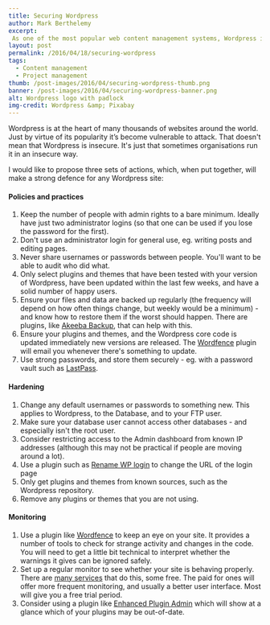 ```yaml
---
title: Securing Wordpress
author: Mark Berthelemy
excerpt:
 As one of the most popular web content management systems, Wordpress is also one of the most vulnerable to attack. Find out three ways to help keep your site secure.
layout: post
permalink: /2016/04/18/securing-wordpress
tags:
  - Content management
  - Project management
thumb: /post-images/2016/04/securing-wordpress-thumb.png
banner: /post-images/2016/04/securing-wordpress-banner.png
alt: Wordpress logo with padlock
img-credit: Wordpress &amp; Pixabay
---
```

Wordpress is at the heart of many thousands of websites around the world. Just by virtue of its popularity it&rsquo;s become vulnerable to attack. That doesn't mean that Wordpress is insecure. It's just that sometimes organisations run it in an insecure way.

I would like to propose three sets of actions, which, when put together, will make a strong defence for any Wordpress site:

#### Policies and practices

1. Keep the number of people with admin rights to a bare minimum. Ideally have just two administrator logins (so that one can be used if you lose the password for the first).
2. Don't use an administrator login for general use, eg. writing posts and editing pages.
3. Never share usernames or passwords between people. You'll want to be able to audit who did what.
4. Only select plugins and themes that have been tested with your version of Wordpress, have been updated within the last few weeks, and have a solid number of happy users.
5. Ensure your files and data are backed up regularly (the frequency will depend on how often things change, but weekly would be a minimum) - and know how to restore them if the worst should happen. There are plugins, like <a href="https://www.akeebabackup.com/products/akeeba-backup-wordpress.html" target="_blank">Akeeba Backup</a>, that can help with this.
6. Ensure your plugins and themes, and the Wordpress core code is updated immediately new versions are released. The <a href="https://www.wordfence.com/" target="_blank">Wordfence</a> plugin will email you whenever there's something to update.
7. Use strong passwords, and store them securely - eg. with a password vault such as <a href="https://lastpass.com/" target="_blank">LastPass</a>.

#### Hardening

1. Change any default usernames or passwords to something new. This applies to Wordpress, to the Database, and to your FTP user.
2. Make sure your database user cannot access other databases - and especially isn't the root user.
3. Consider restricting access to the Admin dashboard from known IP addresses (although this may not be practical if people are moving around a lot).
4. Use a plugin such as <a href="https://wordpress.org/plugins/rename-wp-login/" target="_blank">Rename WP login</a> to change the URL of the login page
5. Only get plugins and themes from known sources, such as the Wordpress repository.
6. Remove any plugins or themes that you are not using.

#### Monitoring

1. Use a plugin like <a href="https://www.wordfence.com/" target="_blank">Wordfence</a> to keep an eye on your site. It provides a number of tools to check for strange activity and changes in the code. You will need to get a little bit technical to interpret whether the warnings it gives can be ignored safely.
2. Set up a regular monitor to see whether your site is behaving properly. There are <a href="https://www.google.co.uk/search?q=website+monitoring" target="_blank">many services</a> that do this, some free. The paid for ones will offer more frequent monitoring, and usually a better user interface. Most will give you a free trial period.
3. Consider using a plugin like <a href="https://wordpress.org/plugins/enhanced-plugin-admin/" target="_blank">Enhanced Plugin Admin</a> which will show at a glance which of your plugins may be out-of-date.
